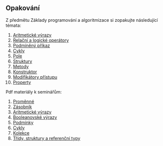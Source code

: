 ## Opakování

Z předmětu Základy programování a algoritmizace si zopakujte následující témata:

1. [Aritmetické výrazy](1_aritmeticke_vyrazy.md)
2. [Relační a logické operátory](2_relacni_logicke_operatory.md)
3. [Podmíněný příkaz](3_podmineny_prikaz.md)
4. [Cykly](4_cykly.md)
5. [Pole](5_pole.md)
6. [Struktury](6_struktury.md)
7. [Metody](7_metody.md)
8. [Konstruktor](8_konstruktor.md)
9. [Modifikátory přístupu](9_modifikatory_pristupu.md)
10. [Property](10_property.md)

Pdf materiály k seminářům:
1. [Proměnné](Seminar_AP1PA_1.md)
2. [Zásobník](Seminar_AP1PA_2.md)
3. [Aritmetické výrazy](Seminar_AP1PA_3.md)
4. [Booleanovské výrazy](Seminar_AP1PA_4.md)
5. [Podmínky](Seminar_AP1PA_5.md)
6. [Cykly](Seminar_AP1PA_6.md)
7. [Kolekce](Seminar_AP1PA_7.md)
8. [Třídy, struktury a referenční typy](Seminar_AP1PA_8.md)



